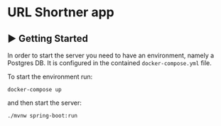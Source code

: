 # URL Shortner app

## ▶️ Getting Started 

In order to start the server you need to have an environment, namely a Postgres DB. It is
configured in the contained `docker-compose.yml` file.

To start the environment run:

`docker-compose up`

and then start the server:

`./mvnw spring-boot:run`
